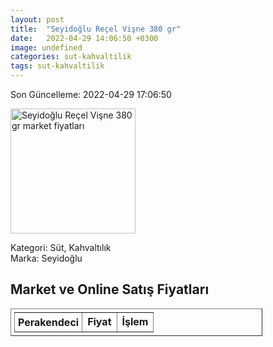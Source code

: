 ```yaml
---
layout: post
title:  "Seyidoğlu Reçel Vişne 380 gr"
date:   2022-04-29 14:06:50 +0300
image: undefined
categories: sut-kahvaltilik
tags: sut-kahvaltilik
---
```


Son Güncelleme: 2022-04-29 17:06:50

<img src="undefined" width="200" alt="Seyidoğlu Reçel Vişne 380 gr market fiyatları" />

Kategori: Süt, Kahvaltılık
<br />
Marka: Seyidoğlu

<h2>Market ve Online Satış Fiyatları</h2>

<table border="1" style="padding: 5px;width:80%;">
  <tr>
    <td style="padding: 5px;"><strong>Perakendeci</strong></td>
    <td><strong>Fiyat</strong></td>
    <td><strong>İşlem</strong></td>
  </tr>
  
</table>
